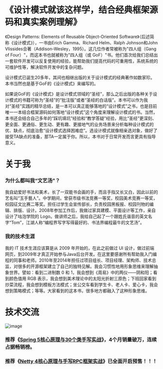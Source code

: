 # 《设计模式就该这样学，结合经典框架源码和真实案例理解》

《Design Patterns: Elements of Reusable Object-Oriented Software》（后述简称《设计模式》），一书由Erich Gamma、Richard Helm、Ralph Johnson和John Vlissides合著（Addison-Wesley，1995）。这几位作者常被称为"四人组（Gang of Four）"，而这本书也就被称为"四人组（或 GoF）"书。他们首次给我们总结出一套软件开发可以反复使用的经验，能帮助我们提高代码的可重用性，系统系统的可维护性等，解决软件开发中的复杂问题。

设计模式已诞生20多年，其间也相继出版的关于设计模式的经典著作如数家珍。本书当然也是基于GoF的《设计模式》来编写的。

如果说GoF的《设计模式》是设计模式领域的“圣经”，那么之后出版的各种关于设计模式的书籍可称为“圣经”的“批注版”或者“圣经的白话版”。本书可以作为我对“圣经”实践的精华总结，是一本可以真正能够落地的“设计模式”之书，也是目前唯一一本结合框架源码如何落地“设计模式”这个角度来理解设计模式的书。当然，本书还会结合自己多年的“踩坑填坑”经验和“教学答疑”经验，用比“圣经”更深刻、更全面、更通俗、更生动、更有趣、更接地气的业务场景来分析每种设计模式的优、缺点，彻底治愈“设计模式选择困难症”。选设计模式就像相亲选对象，做好了接受TA缺点的准备，那TA一定属于你。所以，本书对于日常开发而言更具有指导意义。

# 关于我

### 为什么都叫我“文艺汤”？ 
我自幼爱好书法和美术，长了一双能书会画的手，而且手指又长又白，因此以前的艺名叫“玉手藝人”。中学期间，曾获市级书法竞赛一等奖，校园美术竞赛一等奖，校园征文比赛二等奖。担任过学生会宣传部长，负责校园黑板报、校园刊物的编辑、排版、设计。2008年参加工作后，我做过家具建模、平面设计等工作，亲自设计了咕泡学院的 Logo。做讲师之后，我给自己起了一个跟姓氏谐音的英文名字“Tom”，江湖人称“编程界写字写得最好的、书法界编程最牛的文艺汤”。 
### 我的技术生涯 
我的 IT 技术生涯应该算是从 2009 年开始的，在此之前做过 UI 设计，做过前端网页，到2009年才真正开始参与Java后台开发。在这里要感谢所有帮助我入门编程的同事和老师。2010年至2014年担任过项目组长、项目经理、架构师、技术总监，对很多的开源框架建立了自己的独特见解。我会习惯性地用形象思维来理解抽象世界。譬如：看到二进制数 0 和 1，我会想到《周易》中的两仪——阴和阳；看到颜色值用 RGB 表示，我会想到美术理论中的太阳光折射三原色；下班回家看到炒菜流程，我会想到模板方法模式；坐公交车看到学生卡、老人卡、爱心卡，我会想到策略模式；等等。大家看到的这本书，很多地方都融入了这种形象思维。 

# 技术交流
![image](https://github.com/gupaoedu-tom/resouce/blob/master/gupaoedu-tom-qrcode.png)

### 推荐《[Spring 5核心原理与30个类手写实战](https://github.com/gupaoedu-tom/spring5-samples)》，4个月销量破万，连续占据畅销榜。

### 推荐《[Netty 4核心原理与手写RPC框架实战](https://github.com/gupaoedu-tom/netty4-samples)》已全面开启预售！！！

